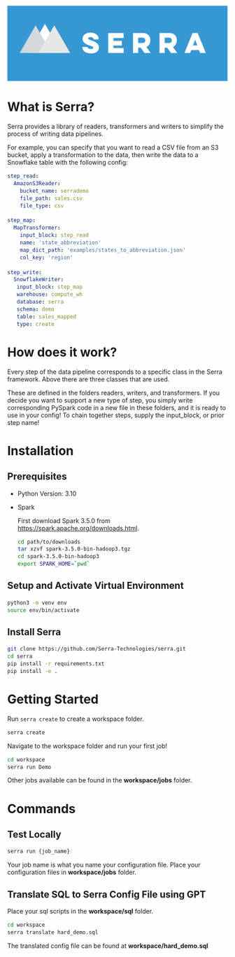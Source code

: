 ![Project Header](./etc/serra.png)

# What is Serra?
Serra provides a library of readers, transformers and writers to simplify the process of writing data pipelines.

For example, you can specify that you want to read a CSV file from an S3 bucket, apply a transformation to the data, then write the data to a Snowflake table with the following config:

```yaml
step_read:
  AmazonS3Reader:
    bucket_name: serrademo
    file_path: sales.csv
    file_type: csv

step_map:
  MapTransformer:
    input_block: step_read
    name: 'state_abbreviation'
    map_dict_path: 'examples/states_to_abbreviation.json'
    col_key: 'region'

step_write:
  SnowflakeWriter:
   input_block: step_map
   warehouse: compute_wh
   database: serra
   schema: demo
   table: sales_mapped
   type: create
```

# How does it work?
Every step of the data pipeline corresponds to a specific class in the Serra framework. Above there are three classes that are used.

These are defined in the folders readers, writers, and transformers. If you decide you want to support a new type of step, you simply write corresponding PySpark code in a new file in these folders, and it is ready to use in your config! To chain together steps, supply the input_block, or prior step name!

# Installation

## Prerequisites
* Python Version: 3.10
* Spark
  
  First download Spark 3.5.0 from https://spark.apache.org/downloads.html.
  ```bash
  cd path/to/downloads
  tar xzvf spark-3.5.0-bin-hadoop3.tgz
  cd spark-3.5.0-bin-hadoop3
  export SPARK_HOME=`pwd`
  ```

## Setup and Activate Virtual Environment
```bash
python3 -m venv env
source env/bin/activate
```

## Install Serra
```bash
git clone https://github.com/Serra-Technologies/serra.git
cd serra
pip install -r requirements.txt
pip install -e .
```

# Getting Started

Run `serra create` to create a workspace folder. 

```bash
serra create
```

Navigate to the workspace folder and run your first job!

```bash
cd workspace
serra run Demo
```

Other jobs available can be found in the **workspace/jobs** folder.

# Commands

## Test Locally
```bash
serra run {job_name}
```
Your job name is what you name your configuration file. Place your configuration files in **workspace/jobs** folder.

## Translate SQL to Serra Config File using GPT

Place your sql scripts in the **workspace/sql** folder.

```bash
cd workspace
serra translate hard_demo.sql
```

The translated config file can be found at **workspace/hard_demo.sql**

